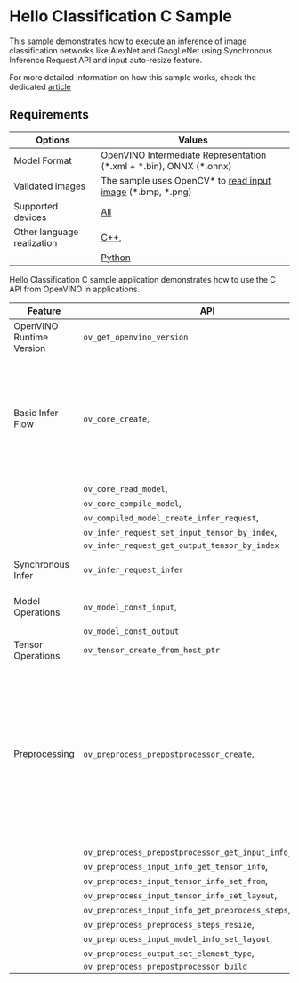 # Hello Classification C Sample

This sample demonstrates how to execute an inference of image classification networks like AlexNet and GoogLeNet using Synchronous Inference Request API and input auto-resize feature.

For more detailed information on how this sample works, check the dedicated [article](https://docs.openvino.ai/2024/learn-openvino/openvino-samples/hello-classification.html)

## Requirements

| Options                    | Values                                                                                                                                                                      |
| ---------------------------| ----------------------------------------------------------------------------------------------------------------------------------------------------------------------------|
| Model Format               | OpenVINO Intermediate Representation (\*.xml + \*.bin), ONNX (\*.onnx)                                                                                              |
| Validated images           | The sample uses OpenCV\* to [read input image](https://docs.opencv.org/master/d4/da8/group__imgcodecs.html#ga288b8b3da0892bd651fce07b3bbd3a56) (\*.bmp, \*.png)             |
| Supported devices          | [All](https://docs.openvino.ai/2024/learn-openvino/openvino-samples/hello-classification.html)                                                                         |
| Other language realization | [C++](https://docs.openvino.ai/2024/learn-openvino/openvino-samples/hello-classification.html),                                                                  |
|                            | [Python](https://docs.openvino.ai/2024/learn-openvino/openvino-samples/hello-classification.html)                                               |

Hello Classification C sample application demonstrates how to use the C API from OpenVINO in applications.

| Feature                  | API                                                         | Description                                                                                                                                                                             |
| -------------------------| ------------------------------------------------------------|-----------------------------------------------------------------------------------------------------------------------------------------------------------------------------------------|
| OpenVINO Runtime Version | ``ov_get_openvino_version``                                 | Get Openvino API version.                                                                                                                                                               |
| Basic Infer Flow         | ``ov_core_create``,                                         | Common API to do inference: read and compile a model, create an infer request, configure input and output tensors                                                                       |
|                          | ``ov_core_read_model``,                                     |                                                                                                                                                                                         |
|                          | ``ov_core_compile_model``,                                  |                                                                                                                                                                                         |
|                          | ``ov_compiled_model_create_infer_request``,                 |                                                                                                                                                                                         |
|                          | ``ov_infer_request_set_input_tensor_by_index``,             |                                                                                                                                                                                         |
|                          | ``ov_infer_request_get_output_tensor_by_index``             |                                                                                                                                                                                         |
| Synchronous Infer        | ``ov_infer_request_infer``                                  | Do synchronous inference                                                                                                                                                                |
| Model Operations         | ``ov_model_const_input``,                                   | Get inputs and outputs of a model                                                                                                                                                       |
|                          | ``ov_model_const_output``                                   |                                                                                                                                                                                         |
| Tensor Operations        | ``ov_tensor_create_from_host_ptr``                          | Create a tensor shape                                                                                                                                                                   |
| Preprocessing            | ``ov_preprocess_prepostprocessor_create``,                  | Set image of the original size as input for a model with other input size. Resize and layout conversions are performed automatically by the corresponding plugin just before inference. |
|                          | ``ov_preprocess_prepostprocessor_get_input_info_by_index``, |                                                                                                                                                                                         |
|                          | ``ov_preprocess_input_info_get_tensor_info``,               |                                                                                                                                                                                         |
|                          | ``ov_preprocess_input_tensor_info_set_from``,               |                                                                                                                                                                                         |
|                          | ``ov_preprocess_input_tensor_info_set_layout``,             |                                                                                                                                                                                         |
|                          | ``ov_preprocess_input_info_get_preprocess_steps``,          |                                                                                                                                                                                         |
|                          | ``ov_preprocess_preprocess_steps_resize``,                  |                                                                                                                                                                                         |
|                          | ``ov_preprocess_input_model_info_set_layout``,              |                                                                                                                                                                                         |
|                          | ``ov_preprocess_output_set_element_type``,                  |                                                                                                                                                                                         |
|                          | ``ov_preprocess_prepostprocessor_build``                    |                                                                                                                                                                                         |

